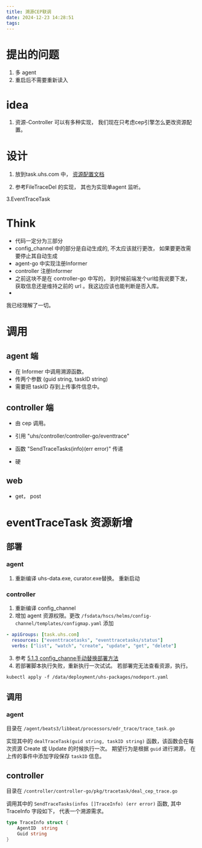 ```yaml
---
title: 溯源CEP联调
date: 2024-12-23 14:28:51
tags:
---
```

# 提出的问题
1. 多 agent
2. 重启后不需要重新读入


# idea

1. 资源-Controller 可以有多种实现， 我们现在只考虑cep引擎怎么更改资源配置。




# 设计

1. 放到task.uhs.com 中， [资源配置文档](https://doc.weixin.qq.com/smartsheet/s3_AKsAogbwALQeMeOyFjrR36OY3fYGM?scode=AD4AGAfCAAwMRvcO1XAKsAogbwALQ&tab=q979lj&viewId=vukaF8)

2. 参考FileTraceDel 的实现， 其也为实现单agent 监听。

3.EventTraceTask















# Think
- 代码一定分为三部分
- config_channel 中的部分是自动生成的, 不太应该就行更改， 如果要更改需要停止其自动生成
- agent-go 中实现注册Informer
- controller 注册Informer 
- 之前这块不是在 controller-go 中写的， 到时候前端发个url给我说要下发， 获取信息还是维持之前的 url 。我这边应该也能判断是否入库。
-   


我已经理解了一切。

# 调用

## agent 端
- 在 Informer 中调用溯源函数。
- 传两个参数 (guid string, taskID string)
- 需要把 taskID 存到上传事件信息中。

## controller 端
- 由 cep 调用。
- 引用 "uhs/controller/controller-go/eventtrace"
- 函数 "SendTraceTasks(info)(err error)" 传递

- 硬

## web
- get， post


# eventTraceTask 资源新增

## 部署
### agent
1. 重新编译 uhs-data.exe, curator.exe替换。 重新启动
### controller 
1. 重新编译 config_channel 
2. 增加 agent 资源权限。更改 `/fsdata/hscs/helms/config-channel/templates/configmap.yaml`
添加
```yaml
- apiGroups: [task.uhs.com]
  resources: ["eventtracetasks", "eventtracetasks/status"]
  verbs: ["list", "watch", "create", "update", "get", "delete"]
```
3. 参考 [5.1.3 config_channe手动替换部署方法](https://10.100.8.145/pages/viewpage.action?pageId=39157957)
4. 若部署脚本执行失败，重新执行一次试试。 若部署完无法查看资源，执行。
```
kubectl apply -f /data/deployment/uhs-packages/nodeport.yaml
```

## 调用

### agent

目录在 `/agent/beats3/libbeat/processors/edr_trace/trace_task.go`

实现其中的 `dealTraceTask(guid string, taskID string)` 函数，该函数会在每次资源 Create 或 Update 的时候执行一次。 期望行为是根据 `guid` 进行溯源， 在上传的事件中添加字段保存 `taskID` 信息。

## controller

目录在 `/controller/controller-go/pkg/tracetask/deal_cep_trace.go`

调用其中的 `SendTraceTasks(infos []TraceInfo) (err error)` 函数, 其中 TraceInfo 字段如下， 代表一个溯源需求。
```go
type TraceInfo struct {
	AgentID  string
    Guid string
}
```

